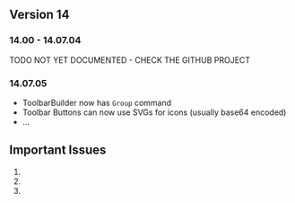 
## Version 14

### 14.00 - 14.07.04 

TODO NOT YET DOCUMENTED - CHECK THE GITHUB PROJECT

### 14.07.05

* ToolbarBuilder now has `Group` command
* Toolbar Buttons can now use SVGs for icons (usually base64 encoded)
* ...

## Important Issues

1. [](xref:Abyss.Releases.History.V14.IssueAssemblyBinding)
1. [](xref:Abyss.Releases.History.V14.AppZip)
1. [](xref:Abyss.Releases.History.V14.AppDataFolder)